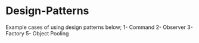 # Design-Patterns
 Example cases of using design patterns below;
 1- Command 
 2- Observer
 3- Factory
 5- Object Pooling
